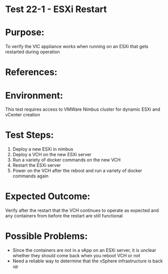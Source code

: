Test 22-1 - ESXi Restart
=======

# Purpose:
To verify the VIC appliance works when running on an ESXi that gets restarted during operation

# References:

# Environment:
This test requires access to VMWare Nimbus cluster for dynamic ESXi and vCenter creation

# Test Steps:
1. Deploy a new ESXi in nimbus
2. Deploy a VCH on the new ESXi server
3. Run a variety of docker commands on the new VCH
4. Restart the ESXi server
5. Power on the VCH after the reboot and run a variety of docker commands again

# Expected Outcome:
Verify after the restart that the VCH continues to operate as expected and any containers from before the restart are still functional

# Possible Problems:
* Since the containers are not in a vApp on an ESXi server, it is unclear whether they should come back when you reboot VCH or not
* Need a reliable way to determine that the vSphere infrastructure is back up